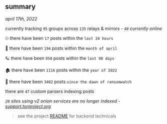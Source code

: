 
## summary
_april 17th, 2022_

currently tracking `95` groups across `135` relays & mirrors - _`48` currently online_

⏲ there have been `17` posts within the `last 24 hours`

🦈 there have been `194` posts within the `month of april`

🪐 there have been `950` posts within the `last 90 days`

🏚 there have been `1116` posts within the `year of 2022`

🦕 there have been `3402` posts `since the dawn of ransomwatch`

there are `47` custom parsers indexing posts

_`20` sites using v2 onion services are no longer indexed - [support.torproject.org](https://support.torproject.org/onionservices/v2-deprecation/)_

> see the project [README](https://github.com/thetanz/ransomwatch#ransomwatch--) for backend technicals
